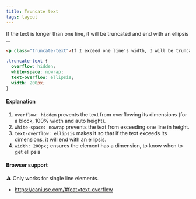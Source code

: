 ```yaml
---
title: Truncate text
tags: layout
---
```


If the text is longer than one line, it will be truncated and end with an ellipsis `…`.

```html
<p class="truncate-text">If I exceed one line's width, I will be truncated.</p>
```

```css
.truncate-text {
  overflow: hidden;
  white-space: nowrap;
  text-overflow: ellipsis;
  width: 200px;
}
```

#### Explanation

1. `overflow: hidden` prevents the text from overflowing its dimensions (for a block, 100% width and auto height).
2. `white-space: nowrap` prevents the text from exceeding one line in height.
3. `text-overflow: ellipsis` makes it so that if the text exceeds its dimensions, it will end with an ellipsis.
4. `width: 200px;` ensures the element has a dimension, to know when to get ellipsis

#### Browser support

<span class="snippet__support-note">⚠️ Only works for single line elements.</span>

- https://caniuse.com/#feat=text-overflow
